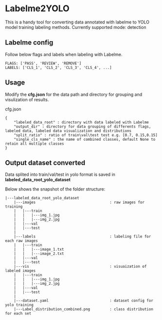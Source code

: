 # Labelme2YOLO

This is a handy tool for converting data annotated with labelme to YOLO model training labeling methods.
Currently supported mode: detection

## Labelme config

Follow below flags and labels when labeling with Labelme.

    FLAGS: ['PASS', 'REVIEW', 'REMOVE']
    LABELS: ['CLS_1', 'CLS_2', 'CLS_3', 'CLS_4', ...]

## Usage

Modify the **cfg.json** for the data path and directory for grouping and visulization of results.

cfg.json

    {
        "labeled_data_root" : directory with data labeled with Labelme 
        "output_dir" : directory for data grouping of differents flags, labeled data, labeled data visualization and distributions
        "split_ratio" : ratio of train\val\test test e.g. [0.7, 0.15,0.15]
        "single_cls_name" : the name of combined classes, default None to retain all multiple classes
    }

## Output dataset converted

Data splited into train/val/test in yolo format is saved in **labeled_data_root_yolo_dataset**

Below shows the snapshot of the folder structure:

    |---labeled_data_root_yolo_dataset
        |---images                                  : raw images for training
        |   |---train
        |   |   |---img_1.jpg
        |   |   |---img_2.jpg
        |   |---val
        |   |---test
        |
        |---labels                                  : labeling file for each raw images
        |   |---train
        |   |   |---image_1.txt
        |   |   |---image_2.txt
        |   |---val
        |   |---test
        |---vis                                     : visuaization of labeled images
        |   |---train
        |   |   |---img_1.jpg
        |   |   |---img_2.jpg
        |   |---val
        |   |---test
        |
        |---dataset.yaml                            : dataset config for yolo training
        |---Label_distribution_combined.png         : class distribution for each set
